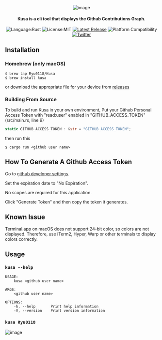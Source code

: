 

<div align="center">  
  <img alt="image" src="https://user-images.githubusercontent.com/87907656/174868343-f9ac7940-c49f-47fb-8f9d-a48ece0fc907.png">
  
  #### Kusa is a cli tool that displays the Github Contributions Graph.
  
  ![Language:Rust](https://img.shields.io/static/v1?label=Language&message=Rust&color=green&style=flat-square)
  ![License:MIT](https://img.shields.io/static/v1?label=License&message=MIT&color=blue&style=flat-square)
  [![Latest Release](https://img.shields.io/github/v/release/Ryu0118/Kusa?style=flat-square)](https://github.com/Ryu0118/Kusa/releases/latest)
  ![Platform Compatibility](https://img.shields.io/badge/Platform%20Compatibility-macos%20%7C%20linux%20%7C%20windows-orange)
  [![Twitter](https://img.shields.io/twitter/follow/ryu_hu03?style=social)](https://twitter.com/ryu_hu03)
</div>

## Installation
### Homebrew (only macOS)

```
$ brew tap Ryu0118/Kusa
$ brew install kusa
```
or download the appropriate file for your device from [releases](https://github.com/Ryu0118/Kusa/releases/tag/0.0.2)

### Building From Source

To build and run Kusa in your own environment, 
Put your Github Personal Access Token with "read:user" enabled in "GITHUB_ACCESS_TOKEN" (src/main.rs, line 9)
```Rust
static GITHUB_ACCESS_TOKEN : &str = "GITHUB_ACCESS_TOKEN";
```
then run this
```
$ cargo run <github user name>
```

## How To Generate A Github Access Token
Go to [github developer settings](https://github.com/settings/tokens).

Set the expiration date to "No Expiration".

No scopes are required for this application.

Click "Generate Token" and then copy the token it generates.

## Known Issue
Terminal.app on macOS does not support 24-bit color, so colors are not displayed.
Therefore, use iTerm2, Hyper, Warp or other terminals to display colors correctly.

## Usage

### `kusa --help`
```
USAGE:
    kusa <github user name>

ARGS:
    <github user name>

OPTIONS:
    -h, --help       Print help information
    -V, --version    Print version information
```

### `kusa Ryu0118`
<img alt="image" src="https://user-images.githubusercontent.com/87907656/175245140-e01b8848-c5e7-4cdc-acf9-90aa2da703ed.png">
